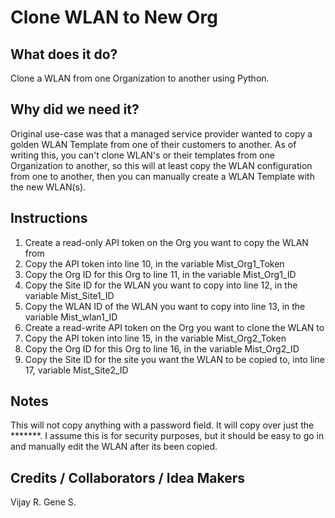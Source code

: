 # Clone WLAN to New Org #

## What does it do? ##

Clone a WLAN from one Organization to another using Python.

## Why did we need it? ##

Original use-case was that a managed service provider wanted to copy a golden WLAN Template from one of their customers to another. As of writing this, you can't clone WLAN's or their templates from one Organization to another, so this will at least copy the WLAN configuration from one to another, then you can manually create a WLAN Template with the new WLAN(s).

## Instructions ##

1. Create a read-only API token on the Org you want to copy the WLAN from
2. Copy the API token into line 10, in the variable Mist_Org1_Token
3. Copy the Org ID for this Org to line 11, in the variable Mist_Org1_ID
4. Copy the Site ID for the WLAN you want to copy into line 12, in the variable Mist_Site1_ID
5. Copy the WLAN ID of the WLAN you want to copy into line 13, in the variable Mist_wlan1_ID
6. Create a read-write API token on the Org you want to clone the WLAN to
7. Copy the API token into line 15, in the variable Mist_Org2_Token
8. Copy the Org ID for this Org to line 16, in the variable Mist_Org2_ID
9. Copy the Site ID for the site you want the WLAN to be copied to, into line 17, variable Mist_Site2_ID

## Notes ##

This will not copy anything with a password field. It will copy over just the *******. I assume this is for security purposes, but it should be easy to go in and manually edit the WLAN after its been copied.

## Credits / Collaborators / Idea Makers ##

Vijay R.
Gene S.